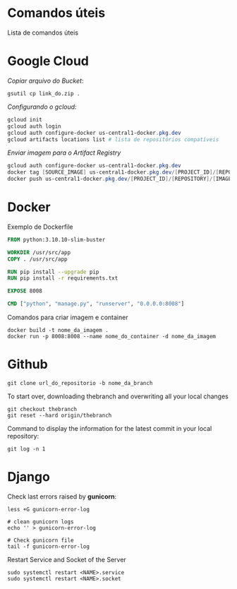 # Comandos úteis 

Lista de comandos úteis

# Google Cloud

*Copiar arquivo do Bucket*:
```console
gsutil cp link_do.zip .
```

*Configurando o gcloud:*
```powershell
gcloud init
gcloud auth login
gcloud auth configure-docker us-central1-docker.pkg.dev
gcloud artifacts locations list # lista de repositórios compatíveis
```

*Enviar imagem para o Artifact Registry*
```powershell
gcloud auth configure-docker us-central1-docker.pkg.dev
docker tag [SOURCE_IMAGE] us-central1-docker.pkg.dev/[PROJECT_ID]/[REPOSITORY]/[IMAGE]
docker push us-central1-docker.pkg.dev/[PROJECT_ID]/[REPOSITORY]/[IMAGE]
```

# Docker 

Exemplo de Dockerfile
```Dockerfile
FROM python:3.10.10-slim-buster

WORKDIR /usr/src/app
COPY . /usr/src/app

RUN pip install --upgrade pip 
RUN pip install -r requirements.txt

EXPOSE 8008

CMD ["python", "manage.py", "runserver", "0.0.0.0:8008"]
```

Comandos para criar imagem e container
```console
docker build -t nome_da_imagem .
docker run -p 8008:8008 --name nome_do_container -d nome_da_imagem  
```

# Github
```console
git clone url_do_repositorio -b nome_da_branch
```

To start over, downloading thebranch and overwriting all your local changes 
```console
git checkout thebranch
git reset --hard origin/thebranch
```

Command to display the information for the latest commit in your local repository:
```console
git log -n 1
```

# Django 

Check last errors raised by **gunicorn**:
```console
less +G gunicorn-error-log
```

```console
# clean gunicorn logs
echo '' > gunicorn-error-log

# Check gunicorn file
tail -f gunicorn-error-log
```

Restart Service and Socket of the Server
```console
sudo systemctl restart <NAME>.service
sudo systemctl restart <NAME>.socket
```
